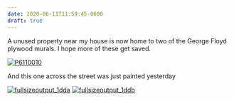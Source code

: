 ```yaml
---
date: 2020-06-11T11:59:45-0600
draft: true
---
```




A unused property near my house is now home to two of the George Floyd plywood murals. I hope more of these get saved.

[![P6110010](https://live.staticflickr.com/65535/49995905882_76ed11c09e_c.jpg)](https://www.flickr.com/photos/ianwhitney/49995905882/in/datetaken/ "P6110010")

And this one across the street was just painted yesterday

[![fullsizeoutput_1dda](https://live.staticflickr.com/65535/49995905252_faa31986fe_c.jpg)](https://www.flickr.com/photos/ianwhitney/49995905252/in/datetaken/ "fullsizeoutput_1dda") [![fullsizeoutput_1ddb](https://live.staticflickr.com/65535/49995649626_68bb3b5f6a_c.jpg)](https://www.flickr.com/photos/ianwhitney/49995649626/in/datetaken/ "fullsizeoutput_1ddb")



